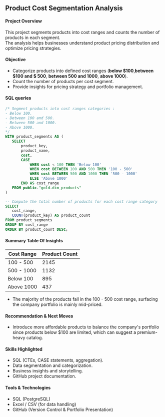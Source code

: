 ## Product Cost Segmentation Analysis
#### Project Overview
This project segments products into cost ranges and counts the number of products in each segment.  
The analysis helps businesses understand product pricing distribution and optimize pricing strategies.
#### Objective
- Categorize products into defined cost ranges (**below $100**,**between $100 and $ 500**, **between 500 and 1000**, **above 1000**).
- Count the number of products per cost segment.
- Provide insights for pricing strategy and portfolio management.

#### SQL queries
 ```sql
/* Segment products into cost ranges categories :
- Below 100.
- Between 100 and 500.
- Between 500 and 1000.
- Above 1000.
*/
WITH product_segments AS (
    SELECT 
        product_key,
        product_name,
        cost,
        CASE 
            WHEN cost < 100 THEN 'Below 100'
            WHEN cost BETWEEN 100 AND 500 THEN '100 - 500'
            WHEN cost BETWEEN 500 AND 1000 THEN '500 - 1000'
            ELSE 'Above 1000'
        END AS cost_range
    FROM public."gold.dim_products"
)

-- Compute the total number of products for each cost range category 
SELECT 
    cost_range,
    COUNT(product_key) AS product_count
FROM product_segments
GROUP BY cost_range
ORDER BY product_count DESC;
 ```
#### Summary Table Of Insights
| Cost Range | Product Count |
| ---------- | ------------- |
| 100 - 500  | 2145          |
| 500 - 1000 | 1132          |
| Below 100  | 895           |
| Above 1000 | 437           |
- The majority of the products fall in the 100 - 500 cost range, surfacing the company portfolio is mainly mid-priced.

#### Recommendation & Next Moves
  - Introduce more affordable products to balance the company's portfolio since products below $100 are limited, which can suggest a premium-heavy catalog.

#### Skills Highlighted
- SQL (CTEs, CASE statements, aggregation).
- Data segmentation and categorization.
- Business insights and storytelling.
- GitHub project documentation.

#### Tools & Technologies
- SQL (PostgreSQL)
- Excel / CSV (for data handling)
- GitHub (Version Control & Portfolio Presentation)

